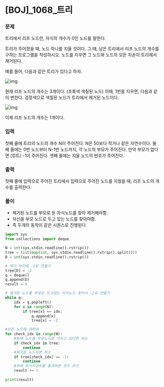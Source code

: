 # [BOJ]_1068_트리

### 문제

트리에서 리프 노드란, 자식의 개수가 0인 노드를 말한다.

트리가 주어졌을 때, 노드 하나를 지울 것이다. 그 때, 남은 트리에서 리프 노드의 개수를 구하는 프로그램을 작성하시오. 노드를 지우면 그 노드와 노드의 모든 자손이 트리에서 제거된다.

예를 들어, 다음과 같은 트리가 있다고 하자.

![img](https://upload.acmicpc.net/560de878-d961-475e-ada4-e1f0774e5a84/-/preview/)

현재 리프 노드의 개수는 3개이다. (초록색 색칠된 노드) 이때, 1번을 지우면, 다음과 같이 변한다. 검정색으로 색칠된 노드가 트리에서 제거된 노드이다.

![img](https://upload.acmicpc.net/d46ddf4e-1b82-44cc-8c90-12f76e5bf88f/-/preview/)

이제 리프 노드의 개수는 1개이다.

### 입력

첫째 줄에 트리의 노드의 개수 N이 주어진다. N은 50보다 작거나 같은 자연수이다. 둘째 줄에는 0번 노드부터 N-1번 노드까지, 각 노드의 부모가 주어진다. 만약 부모가 없다면 (루트) -1이 주어진다. 셋째 줄에는 지울 노드의 번호가 주어진다.

### 출력

첫째 줄에 입력으로 주어진 트리에서 입력으로 주어진 노드를 지웠을 때, 리프 노드의 개수를 출력한다.

### 풀이

- 제거된 노드를 부모로 둔 자식노드를 찾아 제거해야함.
- 자신을 부모 노드로 두고 있는 노드를 찾아야함.
- 즉 두개의 동작이 같은 시퀀스로 진행된다.

```python
import sys
from collections import deque

N = int(sys.stdin.readline().rstrip())
tree = list(map(int, sys.stdin.readline().rstrip().split()))
D = int(sys.stdin.readline().rstrip())

# 제거 자리에 -2로 만들기
tree[D] = -2
q = deque()
q.append(D)
result = 0

# 제거된 노드를 부모로 두고있는 자식노드 찾아서 -2로 만들기
while q:
    idx = q.popleft()
    for x in range(N):
        if tree[x] == idx:
            q.append(x)
            tree[x] = -2

#모든 노드에 대하여 
for check_idx in range(N):
    #현재 노드를 부모노드로 가지고 있다면 취소
    if check_idx in tree:
        continue
    #제거된 노드라면 취소
    if tree[check_idx] == -2:
        continue
    #위에 두가지경우를 통과하면 갯수 추가
    result += 1
        
print(result)
```





